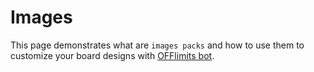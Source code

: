 # Images

This page demonstrates what are `images packs` and how to use them to customize your board designs with [OFFlimits bot](https://discord.com/oauth2/authorize?client_id=728332591790293044&scope=bot+applications.commands&permissions=268445752&client_id=728332591790293044).

<YandexAD blockId='R-A-8300744-1'></YandexAD>